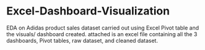 # Excel-Dashboard-Visualization
EDA on Adidas product sales dataset carried out using Excel Pivot table and the visuals/ dashboard created.
attached is an excel file containing all the 3 dashboards, Pivot tables, raw dataset, and cleaned dataset.
